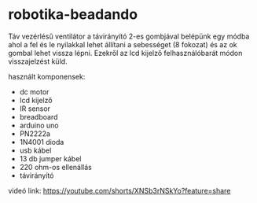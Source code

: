 # robotika-beadando

Táv vezérlésű ventilátor a távirányító 2-es gombjával belépünk egy módba ahol
a fel és le nyilakkal lehet állítani a sebességet (8 fokozat) és az ok gombal lehet vissza lépni.
Ezekről az lcd kijelző felhasználóbarát módon visszajelzést küld.



használt komponensek:
- dc motor
- lcd kijelző
- IR sensor
- breadboard
- arduino uno
- PN2222a
- 1N4001 dioda
- usb kábel
- 13 db jumper kábel
- 220 ohm-os ellenállás
- távirányító

videó link: https://youtube.com/shorts/XNSb3rNSkYo?feature=share
